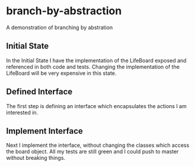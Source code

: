 # branch-by-abstraction

A demonstration of branching by abstration

## Initial State

In the Initial State I have the implementation of the LifeBoard exposed and referenced in both code and tests.  Changing the implementation of the LifeBoard will be very expensive in this state.

## Defined Interface

The first step is defining an interface which encapsulates the actions I am interested in.

## Implement Interface

Next I implement the interface, without changing the classes which access the board object.  All my tests are still green and I could push to master without breaking things.